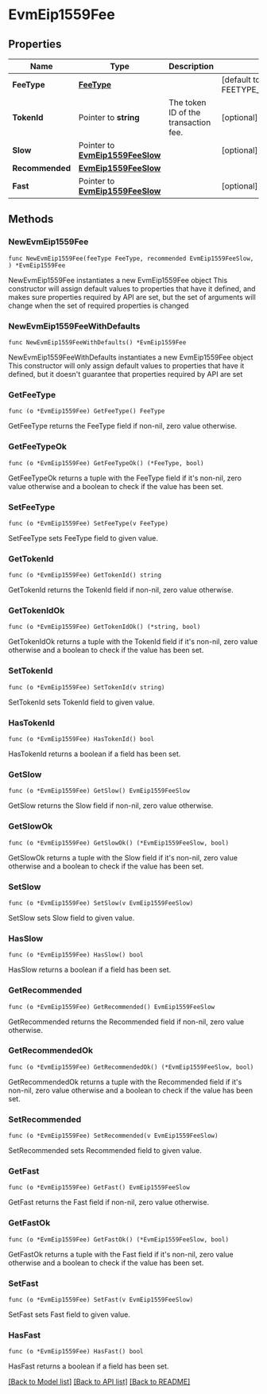 # EvmEip1559Fee

## Properties

Name | Type | Description | Notes
------------ | ------------- | ------------- | -------------
**FeeType** | [**FeeType**](FeeType.md) |  | [default to FEETYPE_EVM_EIP_1559]
**TokenId** | Pointer to **string** | The token ID of the transaction fee. | [optional] 
**Slow** | Pointer to [**EvmEip1559FeeSlow**](EvmEip1559FeeSlow.md) |  | [optional] 
**Recommended** | [**EvmEip1559FeeSlow**](EvmEip1559FeeSlow.md) |  | 
**Fast** | Pointer to [**EvmEip1559FeeSlow**](EvmEip1559FeeSlow.md) |  | [optional] 

## Methods

### NewEvmEip1559Fee

`func NewEvmEip1559Fee(feeType FeeType, recommended EvmEip1559FeeSlow, ) *EvmEip1559Fee`

NewEvmEip1559Fee instantiates a new EvmEip1559Fee object
This constructor will assign default values to properties that have it defined,
and makes sure properties required by API are set, but the set of arguments
will change when the set of required properties is changed

### NewEvmEip1559FeeWithDefaults

`func NewEvmEip1559FeeWithDefaults() *EvmEip1559Fee`

NewEvmEip1559FeeWithDefaults instantiates a new EvmEip1559Fee object
This constructor will only assign default values to properties that have it defined,
but it doesn't guarantee that properties required by API are set

### GetFeeType

`func (o *EvmEip1559Fee) GetFeeType() FeeType`

GetFeeType returns the FeeType field if non-nil, zero value otherwise.

### GetFeeTypeOk

`func (o *EvmEip1559Fee) GetFeeTypeOk() (*FeeType, bool)`

GetFeeTypeOk returns a tuple with the FeeType field if it's non-nil, zero value otherwise
and a boolean to check if the value has been set.

### SetFeeType

`func (o *EvmEip1559Fee) SetFeeType(v FeeType)`

SetFeeType sets FeeType field to given value.


### GetTokenId

`func (o *EvmEip1559Fee) GetTokenId() string`

GetTokenId returns the TokenId field if non-nil, zero value otherwise.

### GetTokenIdOk

`func (o *EvmEip1559Fee) GetTokenIdOk() (*string, bool)`

GetTokenIdOk returns a tuple with the TokenId field if it's non-nil, zero value otherwise
and a boolean to check if the value has been set.

### SetTokenId

`func (o *EvmEip1559Fee) SetTokenId(v string)`

SetTokenId sets TokenId field to given value.

### HasTokenId

`func (o *EvmEip1559Fee) HasTokenId() bool`

HasTokenId returns a boolean if a field has been set.

### GetSlow

`func (o *EvmEip1559Fee) GetSlow() EvmEip1559FeeSlow`

GetSlow returns the Slow field if non-nil, zero value otherwise.

### GetSlowOk

`func (o *EvmEip1559Fee) GetSlowOk() (*EvmEip1559FeeSlow, bool)`

GetSlowOk returns a tuple with the Slow field if it's non-nil, zero value otherwise
and a boolean to check if the value has been set.

### SetSlow

`func (o *EvmEip1559Fee) SetSlow(v EvmEip1559FeeSlow)`

SetSlow sets Slow field to given value.

### HasSlow

`func (o *EvmEip1559Fee) HasSlow() bool`

HasSlow returns a boolean if a field has been set.

### GetRecommended

`func (o *EvmEip1559Fee) GetRecommended() EvmEip1559FeeSlow`

GetRecommended returns the Recommended field if non-nil, zero value otherwise.

### GetRecommendedOk

`func (o *EvmEip1559Fee) GetRecommendedOk() (*EvmEip1559FeeSlow, bool)`

GetRecommendedOk returns a tuple with the Recommended field if it's non-nil, zero value otherwise
and a boolean to check if the value has been set.

### SetRecommended

`func (o *EvmEip1559Fee) SetRecommended(v EvmEip1559FeeSlow)`

SetRecommended sets Recommended field to given value.


### GetFast

`func (o *EvmEip1559Fee) GetFast() EvmEip1559FeeSlow`

GetFast returns the Fast field if non-nil, zero value otherwise.

### GetFastOk

`func (o *EvmEip1559Fee) GetFastOk() (*EvmEip1559FeeSlow, bool)`

GetFastOk returns a tuple with the Fast field if it's non-nil, zero value otherwise
and a boolean to check if the value has been set.

### SetFast

`func (o *EvmEip1559Fee) SetFast(v EvmEip1559FeeSlow)`

SetFast sets Fast field to given value.

### HasFast

`func (o *EvmEip1559Fee) HasFast() bool`

HasFast returns a boolean if a field has been set.


[[Back to Model list]](../README.md#documentation-for-models) [[Back to API list]](../README.md#documentation-for-api-endpoints) [[Back to README]](../README.md)


